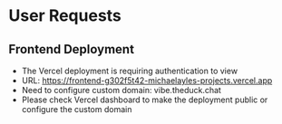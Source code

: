 # User Requests

## Frontend Deployment
- The Vercel deployment is requiring authentication to view
- URL: https://frontend-g302f5t42-michaelayles-projects.vercel.app
- Need to configure custom domain: vibe.theduck.chat
- Please check Vercel dashboard to make the deployment public or configure the custom domain